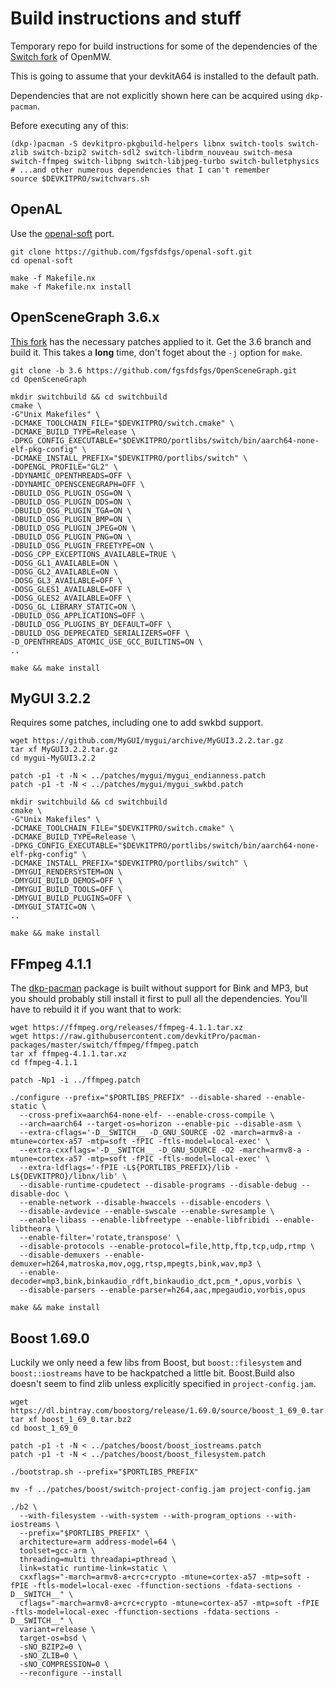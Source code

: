 # Build instructions and stuff

Temporary repo for build instructions for some of the dependencies of the [Switch fork](https://github.com/fgsfdsfgs/openmw) of OpenMW.

This is going to assume that your devkitA64 is installed to the default path.

Dependencies that are not explicitly shown here can be acquired using `dkp-pacman`.

Before executing any of this:
```
(dkp-)pacman -S devkitpro-pkgbuild-helpers libnx switch-tools switch-zlib switch-bzip2 switch-sdl2 switch-libdrm_nouveau switch-mesa switch-ffmpeg switch-libpng switch-libjpeg-turbo switch-bulletphysics
# ...and other numerous dependencies that I can't remember
source $DEVKITPRO/switchvars.sh
```

## OpenAL

Use the [openal-soft](https://github.com/fgsfdsfgs/openal-soft) port.
```
git clone https://github.com/fgsfdsfgs/openal-soft.git
cd openal-soft

make -f Makefile.nx
make -f Makefile.nx install
```

## OpenSceneGraph 3.6.x

[This fork](https://github.com/fgsfdsfgs/OpenSceneGraph/tree/3.6) has the necessary patches applied to it.
Get the 3.6 branch and build it. This takes a **long** time, don't foget about the `-j` option for `make`.
```
git clone -b 3.6 https://github.com/fgsfdsfgs/OpenSceneGraph.git
cd OpenSceneGraph

mkdir switchbuild && cd switchbuild
cmake \
-G"Unix Makefiles" \
-DCMAKE_TOOLCHAIN_FILE="$DEVKITPRO/switch.cmake" \
-DCMAKE_BUILD_TYPE=Release \
-DPKG_CONFIG_EXECUTABLE="$DEVKITPRO/portlibs/switch/bin/aarch64-none-elf-pkg-config" \
-DCMAKE_INSTALL_PREFIX="$DEVKITPRO/portlibs/switch" \
-DOPENGL_PROFILE="GL2" \
-DDYNAMIC_OPENTHREADS=OFF \
-DDYNAMIC_OPENSCENEGRAPH=OFF \
-DBUILD_OSG_PLUGIN_OSG=ON \
-DBUILD_OSG_PLUGIN_DDS=ON \
-DBUILD_OSG_PLUGIN_TGA=ON \
-DBUILD_OSG_PLUGIN_BMP=ON \
-DBUILD_OSG_PLUGIN_JPEG=ON \
-DBUILD_OSG_PLUGIN_PNG=ON \
-DBUILD_OSG_PLUGIN_FREETYPE=ON \
-DOSG_CPP_EXCEPTIONS_AVAILABLE=TRUE \
-DOSG_GL1_AVAILABLE=ON \
-DOSG_GL2_AVAILABLE=ON \
-DOSG_GL3_AVAILABLE=OFF \
-DOSG_GLES1_AVAILABLE=OFF \
-DOSG_GLES2_AVAILABLE=OFF \
-DOSG_GL_LIBRARY_STATIC=ON \
-DBUILD_OSG_APPLICATIONS=OFF \
-DBUILD_OSG_PLUGINS_BY_DEFAULT=OFF \
-DBUILD_OSG_DEPRECATED_SERIALIZERS=OFF \
-D_OPENTHREADS_ATOMIC_USE_GCC_BUILTINS=ON \
..

make && make install
```

## MyGUI 3.2.2

Requires some patches, including one to add swkbd support.
```
wget https://github.com/MyGUI/mygui/archive/MyGUI3.2.2.tar.gz
tar xf MyGUI3.2.2.tar.gz
cd mygui-MyGUI3.2.2

patch -p1 -t -N < ../patches/mygui/mygui_endianness.patch
patch -p1 -t -N < ../patches/mygui/mygui_swkbd.patch

mkdir switchbuild && cd switchbuild
cmake \
-G"Unix Makefiles" \
-DCMAKE_TOOLCHAIN_FILE="$DEVKITPRO/switch.cmake" \
-DCMAKE_BUILD_TYPE=Release \
-DPKG_CONFIG_EXECUTABLE="$DEVKITPRO/portlibs/switch/bin/aarch64-none-elf-pkg-config" \
-DCMAKE_INSTALL_PREFIX="$DEVKITPRO/portlibs/switch" \
-DMYGUI_RENDERSYSTEM=ON \
-DMYGUI_BUILD_DEMOS=OFF \
-DMYGUI_BUILD_TOOLS=OFF \
-DMYGUI_BUILD_PLUGINS=OFF \
-DMYGUI_STATIC=ON \
..

make && make install
```

## FFmpeg 4.1.1

The [dkp-pacman](https://github.com/devkitPro/pacman-packages/blob/master/switch/ffmpeg/PKGBUILD) package is built without support for Bink and MP3, but you should probably still install it first to pull all the dependencies.
You'll have to rebuild it if you want that to work:
```
wget https://ffmpeg.org/releases/ffmpeg-4.1.1.tar.xz
wget https://raw.githubusercontent.com/devkitPro/pacman-packages/master/switch/ffmpeg/ffmpeg.patch
tar xf ffmpeg-4.1.1.tar.xz
cd ffmpeg-4.1.1

patch -Np1 -i ../ffmpeg.patch

./configure --prefix="$PORTLIBS_PREFIX" --disable-shared --enable-static \
  --cross-prefix=aarch64-none-elf- --enable-cross-compile \
  --arch=aarch64 --target-os=horizon --enable-pic --disable-asm \
  --extra-cflags='-D__SWITCH__ -D_GNU_SOURCE -O2 -march=armv8-a -mtune=cortex-a57 -mtp=soft -fPIC -ftls-model=local-exec' \
  --extra-cxxflags='-D__SWITCH__ -D_GNU_SOURCE -O2 -march=armv8-a -mtune=cortex-a57 -mtp=soft -fPIC -ftls-model=local-exec' \
  --extra-ldflags='-fPIE -L${PORTLIBS_PREFIX}/lib -L${DEVKITPRO}/libnx/lib' \
  --disable-runtime-cpudetect --disable-programs --disable-debug --disable-doc \
  --enable-network --disable-hwaccels --disable-encoders \
  --disable-avdevice --enable-swscale --enable-swresample \
  --enable-libass --enable-libfreetype --enable-libfribidi --enable-libtheora \
  --enable-filter='rotate,transpose' \
  --disable-protocols --enable-protocol=file,http,ftp,tcp,udp,rtmp \
  --disable-demuxers --enable-demuxer=h264,matroska,mov,ogg,rtsp,mpegts,bink,wav,mp3 \
  --enable-decoder=mp3,bink,binkaudio_rdft,binkaudio_dct,pcm_*,opus,vorbis \
  --disable-parsers --enable-parser=h264,aac,mpegaudio,vorbis,opus

make && make install
```

## Boost 1.69.0

Luckily we only need a few libs from Boost, but `boost::filesystem` and `boost::iostreams` have to be hackpatched a little bit. 
Boost.Build also doesn't seem to find zlib unless explicitly specified in `project-config.jam`.
```
wget https://dl.bintray.com/boostorg/release/1.69.0/source/boost_1_69_0.tar.bz2
tar xf boost_1_69_0.tar.bz2
cd boost_1_69_0

patch -p1 -t -N < ../patches/boost/boost_iostreams.patch
patch -p1 -t -N < ../patches/boost/boost_filesystem.patch

./bootstrap.sh --prefix="$PORTLIBS_PREFIX"

mv -f ../patches/boost/switch-project-config.jam project-config.jam

./b2 \
  --with-filesystem --with-system --with-program_options --with-iostreams \
  --prefix="$PORTLIBS_PREFIX" \
  architecture=arm address-model=64 \
  toolset=gcc-arm \
  threading=multi threadapi=pthread \
  link=static runtime-link=static \
  cxxflags="-march=armv8-a+crc+crypto -mtune=cortex-a57 -mtp=soft -fPIE -ftls-model=local-exec -ffunction-sections -fdata-sections -D__SWITCH__" \
  cflags="-march=armv8-a+crc+crypto -mtune=cortex-a57 -mtp=soft -fPIE -ftls-model=local-exec -ffunction-sections -fdata-sections -D__SWITCH__" \
  variant=release \
  target-os=bsd \
  -sNO_BZIP2=0 \
  -sNO_ZLIB=0 \
  -sNO_COMPRESSION=0 \
  --reconfigure --install
```
